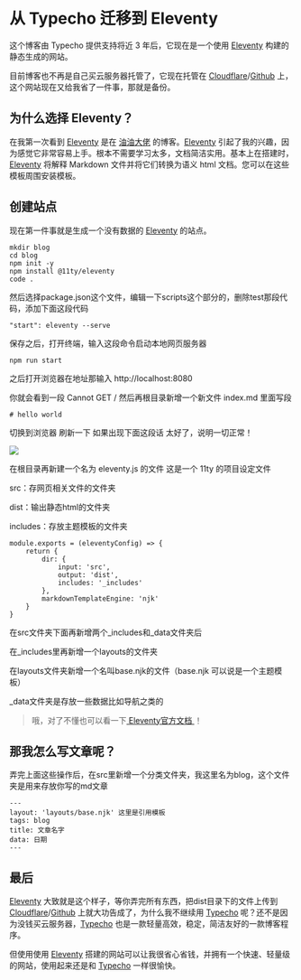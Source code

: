 # 从 Typecho 迁移到 Eleventy

这个博客由 Typecho 提供支持将近 3 年后，它现在是一个使用 <a href="https://www.11ty.dev/">Eleventy</a> 构建的静态生成的网站。

目前博客也不再是自己买云服务器托管了，它现在托管在 <a href="https://www.cloudflare.com/">Cloudflare</a>/<a href="https://www.github.com/">Github</a> 上，这个网站现在又给我省了一件事，那就是备份。

## 为什么选择 Eleventy？

在我第一次看到 <a href="https://www.11ty.dev/">Eleventy</a> 是在 <a href="https://www.200011.net/">油油大佬</a> 的博客。<a href="https://www.11ty.dev/">Eleventy</a> 引起了我的兴趣，因为感觉它非常容易上手。根本不需要学习太多，文档简洁实用。基本上在搭建时，<a href="https://www.11ty.dev/">Eleventy</a> 将解释 Markdown 文件并将它们转换为语义 html 文档。您可以在这些模板周围安装模板。

## 创建站点

现在第一件事就是生成一个没有数据的 <a href="https://www.11ty.dev/">Eleventy</a> 的站点。

```
mkdir blog
cd blog
npm init -y
npm install @11ty/eleventy
code .
```

然后选择package.json这个文件，编辑一下scripts这个部分的，删除test那段代码，添加下面这段代码

```
"start": eleventy --serve
```

保存之后，打开终端，输入这段命令启动本地网页服务器
```
npm run start
```

之后打开浏览器在地址那输入 http://localhost:8080

你就会看到一段 Cannot GET /
然后再根目录新增一个新文件 index.md 里面写段
```
# hello world
```

切换到浏览器 刷新一下 如果出现下面这段话
太好了，说明一切正常！

![](https://img.mukewang.com/user/6108a18c0001867904290175.jpg)

在根目录再新建一个名为 eleventy.js 的文件 
这是一个 11ty 的项目设定文件

src：存网页相关文件的文件夹

dist：输出静态html的文件夹

includes：存放主题模板的文件夹

```
module.exports = (eleventyConfig) => {
    return {
        dir: {
            input: 'src',
            output: 'dist',
            includes: '_includes'
        },
        markdownTemplateEngine: 'njk'
    }
}
```

在src文件夹下面再新增两个_includes和_data文件夹后

在_includes里再新增一个layouts的文件夹

在layouts文件夹新增一个名叫base.njk的文件（base.njk 可以说是一个主题模板）

_data文件夹是存放一些数据比如导航之类的

<blockquote>
哦，对了不懂也可以看一下<a href="https://www.11ty.dev/blog/"> Eleventy官方文档 </a> ！
</blockquote>

## 那我怎么写文章呢？

弄完上面这些操作后，在src里新增一个分类文件夹，我这里名为blog，这个文件夹是用来存放你写的md文章

```
---
layout: 'layouts/base.njk' 这里是引用模板
tags: blog
title: 文章名字
data: 日期
---
```

## 最后

<a href="https://www.11ty.dev/">Eleventy</a> 大致就是这个样子，等你弄完所有东西，把dist目录下的文件上传到 <a href="https://www.cloudflare.com/">Cloudflare</a>/<a href="https://www.github.com/">Github</a> 上就大功告成了，为什么我不继续用 <a href="http://typecho.org/">Typecho</a> 呢？还不是因为没钱买云服务器，<a href="http://typecho.org/">Typecho</a> 也是一款轻量高效，稳定，简洁友好的一款博客程序。

但使用使用 <a href="https://www.11ty.dev/">Eleventy</a> 搭建的网站可以让我很省心省钱，并拥有一个快速、轻量级的网站，使用起来还是和 <a href="http://typecho.org/">Typecho</a> 一样很愉快。